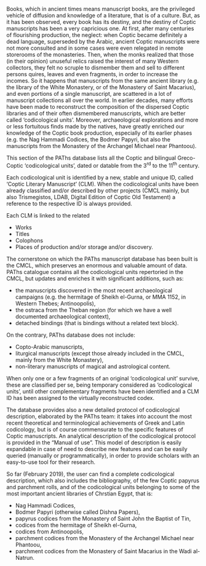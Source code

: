 Books, which in ancient times means manuscript books, are the privileged vehicle of diffusion and knowledge of a literature, that is of a culture. But, as it has been observed, every book has its destiny, and the destiny of Coptic manuscripts has been a very capricious one. At first, after many centuries of flourishing production, the neglect: when Coptic became definitely a dead language, superseded by the Arabic, ancient Coptic manuscripts were not more consulted and in some cases were even relegated in remote storerooms of the monasteries. Then, when the monks realized that those (in their opinion) unuseful relics raised the interest of many Western collectors, they felt no scruple to dismember them and sell to different persons quires, leaves and even fragments, in order to increase the incomes. So it happens that manuscripts from the same ancient library (e.g. the library of the White Monastery, or of the Monastery of Saint Macarius), and even portions of a single manuscript, are scattered in a lot of manuscript collections all over the world. In earlier decades, many efforts have been made to reconstruct the composition of the dispersed Coptic libraries and of their often dismembered manuscripts, which are better called ‘codicological units’. Moreover, archaeological explorations and more or less fortuitous finds made by the natives, have greatly enriched our knowledge of the Coptic book production, especially of its earlier phases (e.g. the Nag Hammadi Codices, the Bodmer Papyri, but also the manuscripts from the Monastery of the Archangel Michael near Phantoou).

This section of the PAThs database lists all the Coptic and bilingual Greco-Coptic ‘codicological units’, dated or datable from the 3<sup>rd</sup> to the 11<sup>th</sup> century.

Each codicological unit is identified by a new, stable and unique ID, called ‘Coptic Literary Manuscript’ (CLM). When the codicological units have been already classified and/or described by other projects (CMCL mainly, but also Trismegistos, LDAB, Digital Edition of Coptic Old Testament) a reference to the respective ID is always provided.

Each CLM is linked to the related

- Works
- Titles
- Colophons
- Places of production and/or storage and/or discovery.

The cornerstone on which the PAThs manuscript database has been built is the CMCL, which preserves an enormous and valuable amount of data. PAThs catalogue contains all the codicological units repertoried in the CMCL, but updates and enriches it with significant additions, such as:
- the manuscripts discovered in the most recent archaeological campaigns (e.g. the hermitage of Sheikh el-Gurna, or MMA 1152, in Western Thebes; Antinoopolis),
- the ostraca from the Theban region (for which we have a well documented archaeological context),
- detached bindings (that is bindings without a related text block).

On the contrary, PAThs database does not include:
- Copto-Arabic manuscripts,
- liturgical manuscripts (except those already included in the CMCL, mainly from the White Monastery),
- non-literary manuscripts of magical and astrological content.

When only one or a few fragments of an original ‘codicological unit’ survive, these are classified per se, being temporary considered as ‘codicological units’, until other complementary fragments have been identified and a CLM ID has been assigned to the virtually reconstructed codex.

The database provides also a new detailed protocol of codicological description, elaborated by the PAThs team: it takes into account the most recent theoretical and terminological achievements of Greek and Latin codicology, but is of course commensurate to the specific features of Coptic manuscripts. An analytical description of the codicological protocol is provided in the “Manual of use”.
This model of description is easily expandable in case of need to describe new features and can be easily queried (manually or programmatically), in order to provide scholars with an easy-to-use tool for their research.

So far (February 2019), the user can find a complete codicological description, which also includes the bibliography, of the few Coptic papyrus and parchment rolls, and of the codicological units belonging to some of the most important ancient libraries of Chrstian Egypt, that is:
- Nag Hammadi Codices,
- Bodmer Papyri (otherwise called Dishna Papers),
- papyrus codices from the Monastery of Saint John the Baptist of Tin,
- codices from the hermitage of Sheikh el-Gurna,
- codices from Antinoopolis,
- parchment codices from the Monastery of the Archangel Michael near Phantoou,
- parchment codices from the Monastery of Saint Macarius in the Wadi al-Natrun.
